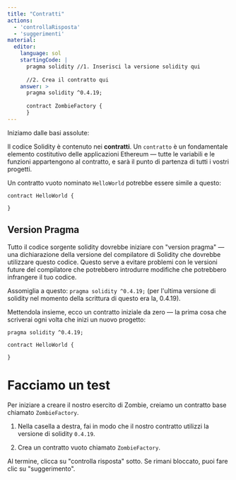 ```yaml
---
title: "Contratti"
actions:
  - 'controllaRisposta'
  - 'suggerimenti'
material:
  editor:
    language: sol
    startingCode: |
      pragma solidity //1. Inserisci la versione solidity qui
      
      //2. Crea il contratto qui
    answer: >
      pragma solidity ^0.4.19;
      
      contract ZombieFactory {
      }
---
```

Iniziamo dalle basi assolute:

Il codice Solidity è contenuto nei **contratti**. Un `contratto` è un fondamentale elemento costitutivo delle applicazioni Ethereum — tutte le variabili e le funzioni appartengono al contratto, e sarà il punto di partenza di tutti i vostri progetti.

Un contratto vuoto nominato `HelloWorld` potrebbe essere simile a questo:

    contract HelloWorld {
    
    }
    

## Version Pragma

Tutto il codice sorgente solidity dovrebbe iniziare con "version pragma" — una dichiarazione della versione del compilatore di Solidity che dovrebbe utilizzare questo codice. Questo serve a evitare problemi con le versioni future del compilatore che potrebbero introdurre modifiche che potrebbero infrangere il tuo codice.

Assomiglia a questo: `pragma solidity ^0.4.19;` (per l'ultima versione di solidity nel momento della scrittura di questo era la, 0.4.19).

Mettendola insieme, ecco un contratto iniziale da zero — la prima cosa che scriverai ogni volta che inizi un nuovo progetto:

    pragma solidity ^0.4.19;
    
    contract HelloWorld {
    
    }
    

# Facciamo un test

Per iniziare a creare il nostro esercito di Zombie, creiamo un contratto base chiamato `ZombieFactory`.

1. Nella casella a destra, fai in modo che il nostro contratto utilizzi la versione di solidity `0.4.19`.

2. Crea un contratto vuoto chiamato `ZombieFactory`.

Al termine, clicca su "controlla risposta" sotto. Se rimani bloccato, puoi fare clic su "suggerimento".